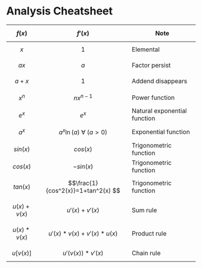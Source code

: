 <script type="text/javascript" async
  src="https://cdn.jsdelivr.net/npm/mathjax@3/es5/tex-mml-chtml.js">
</script>

# Analysis Cheatsheet



| $$f(x)$$      | $$f'(x)$$                           | Note                         |
| ------------- | ----------------------------------- | ---------------------------- |
| $$x$$         | $$1$$                               | Elemental                    |
| $$ax$$        | $$a$$                               | Factor persist               |
| $$a+x$$       | $$1$$                               | Addend  disappears           |
| $$x^n$$       | $$nx^{n-1}$$                        | Power function               |
| $$e^x$$       | $$e^x$$                             | Natural exponential function |
| $$a^x$$       | $$a^x\ln(a)\ \forall\ (a>0)$$       | Exponential function         |
| $$sin(x)$$    | $$cos(x)$$                          | Trigonometric function       |
| $$cos(x)$$    | $$-sin(x)$$                         | Trigonometric function       |
| $$tan(x)$$    | $$\frac{1}{cos^2(x)}=1+tan^2(x)  $$ | Trigonometric function       |
| $$u(x)+v(x)$$ | $$u'(x)+v'(x)$$                     | Sum rule                     |
| $$u(x)*v(x)$$ | $$u'(x)*v(x)+ v'(x)*u(x)$$          | Product rule                 |
| $$u[v(x)]$$   | $$u'(v(x)) * v'(x)$$                | Chain rule                   |

